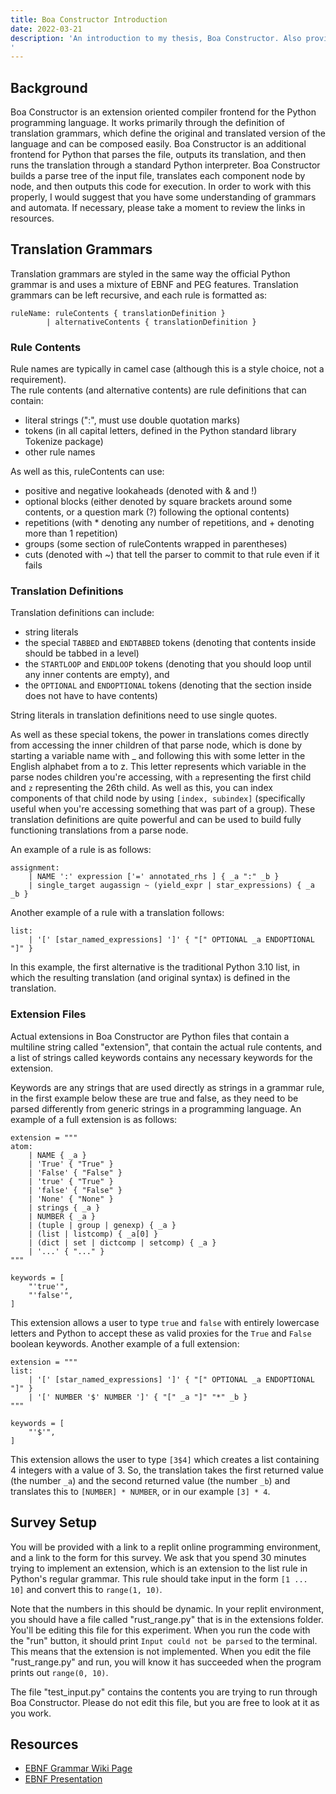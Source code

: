 ```yaml
---
title: Boa Constructor Introduction
date: 2022-03-21
description: 'An introduction to my thesis, Boa Constructor. Also provides links and references necessary to understand and work with it. 
'
---
```


## Background

Boa Constructor is an extension oriented compiler frontend for the Python programming language. It works primarily through the definition of translation grammars, which define the original and translated version of the language and can be composed easily. Boa Constructor is an additional frontend for Python that parses the file, outputs its translation, and then runs the translation through a standard Python interpreter. Boa Constructor builds a parse tree of the input file, translates each component node by node, and then outputs this code for execution. In order to work with this properly, I would suggest that you have some understanding of grammars and automata. If necessary, please take a moment to review the links in resources. 
## Translation Grammars

Translation grammars are styled in the same way the official Python grammar is and uses a mixture of EBNF and PEG features. Translation grammars can be left recursive, and each rule is formatted as: 
```
ruleName: ruleContents { translationDefinition } 
        | alternativeContents { translationDefinition }
```
### Rule Contents
Rule names are typically in camel case (although this is a style choice, not a requirement).  
The rule contents (and alternative contents) are rule definitions that can contain:
- literal strings (":", must use double quotation marks) 
- tokens (in all capital letters, defined in the Python standard library Tokenize package)
- other rule names  
  
As well as this, ruleContents can use: 
- positive and negative lookaheads (denoted with \& and !)
- optional blocks (either denoted by square brackets around some contents, or a question mark (?) following the optional contents)
- repetitions (with * denoting any number of repetitions, and + denoting more than 1 repetition)
- groups (some section of ruleContents wrapped in parentheses)
- cuts (denoted with  ~) that tell the parser to commit to that rule even if it fails  
### Translation Definitions
Translation definitions can include:
- string literals
- the special `TABBED` and `ENDTABBED` tokens (denoting that contents inside should be tabbed in a level)
- the `STARTLOOP` and `ENDLOOP` tokens (denoting that you should loop until any inner contents are empty), and 
- the `OPTIONAL` and `ENDOPTIONAL` tokens (denoting that the section inside does not have to have contents)  
  
String literals in translation definitions need to use single quotes.    

As well as these special tokens, the power in translations comes directly from accessing the inner children of that parse node, which is done by starting a variable name with \_ and following this with some letter in the English alphabet from a to z. This letter represents which variable in the parse nodes children you're accessing, with `a` representing the first child and `z` representing the 26th child. As well as this, you can index components of that child node by using `[index, subindex]` (specifically useful when you're accessing something that was part of a group). These translation definitions are quite powerful and can be used to build fully functioning translations from a parse node.  
  
An example of a rule is as follows:
```
assignment:
    | NAME ':' expression ['=' annotated_rhs ] { _a ":" _b } 
    | single_target augassign ~ (yield_expr | star_expressions) { _a _b }
```
Another example of a rule with a translation follows:
```
list:
    | '[' [star_named_expressions] ']' { "[" OPTIONAL _a ENDOPTIONAL "]" }
```
In this example, the first alternative is the traditional Python 3.10 list, in which the resulting translation (and original syntax) is defined in the translation.  
### Extension Files
Actual extensions in Boa Constructor are Python files that contain a multiline string called "extension", that contain the actual rule contents, and a list of strings called keywords contains any necessary keywords for the extension.  
  
Keywords are any strings that are used directly as strings in a grammar rule, in the first example below these are true and false, as they need to be parsed differently from generic strings in a programming language. 
An example of a full extension is as follows:
```
extension = """
atom:
    | NAME { _a } 
    | 'True' { "True" } 
    | 'False' { "False" }
    | 'true' { "True" }
    | 'false' { "False" }
    | 'None' { "None" }
    | strings { _a } 
    | NUMBER { _a } 
    | (tuple | group | genexp) { _a } 
    | (list | listcomp) { _a[0] } 
    | (dict | set | dictcomp | setcomp) { _a } 
    | '...' { "..." }
"""

keywords = [
    "'true'",
    "'false'",
]
```
This extension allows a user to type `true` and `false` with entirely lowercase letters and Python to accept these as valid proxies for the `True` and `False` boolean keywords. 
Another example of a full extension:
```
extension = """
list:
    | '[' [star_named_expressions] ']' { "[" OPTIONAL _a ENDOPTIONAL "]" }
    | '[' NUMBER '$' NUMBER ']' { "[" _a "]" "*" _b }
"""

keywords = [
    "'$'",
]
```
This extension allows the user to type `[3$4]` which creates a list containing 4 integers with a value of 3. So, the translation takes the first returned value (the number `_a`) and the second returned value (the number `_b`) and translates this to `[NUMBER] * NUMBER`, or in our example `[3] * 4`.
## Survey Setup
You will be provided with a link to a replit online programming environment, and a link to the form for this survey. We ask that you spend 30 minutes trying to implement an extension, which is an extension to the list rule in Python's regular grammar. This rule should take input in the form `[1 ... 10]` and convert this to `range(1, 10)`.  
  
Note that the numbers in this should be dynamic. In your replit environment, you should have a file called "rust_range.py" that is in the extensions folder. You'll be editing this file for this experiment. When you run the code with the "run" button, it should print `Input could not be parsed` to the terminal.
This means that the extension is not implemented. When you edit the file "rust_range.py" and run, you will know it has succeeded when the program prints out `range(0, 10)`.   
  
The file "test_input.py" contains the contents you are trying to run through Boa Constructor. Please do not edit this file, but you are free to look at it as you work.  
## Resources
- [EBNF Grammar Wiki Page](https://en.wikipedia.org/wiki/Extended_Backus%E2%80%93Naur_form)
- [EBNF Presentation](https://condor.depaul.edu/ichu/csc447/notes/wk3/BNF.pdf)